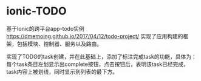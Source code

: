 # ionic-TODO
基于Ionic的跨平台app-todo实例
https://dmemoing.github.io/2017/04/12/todo-project/
实现了应用构建的框架，包括模块、控制器、服务以及路由。

实现了TODO的task创建，并在此基础上，添加了标注完成task的功能，具体为：每个task条目左划显示出complete按钮，点击按钮后，表明该task已经完成，task内容上被划线，同时显示到列表的最下方。



